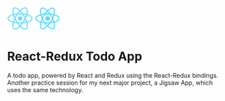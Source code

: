 <img src='https://github.com/simonrevill/react-redux-todo-app/blob/develop/public/react-logo256.png' width="60" height="60" alt='React Logo' />
<img src='https://github.com/simonrevill/react-redux-todo-app/blob/develop/public/logo192.png' width="60" height="60" alt='Redux Logo' />

# React-Redux Todo App

A todo app, powered by React and Redux using the React-Redux bindings. Another practice session for my next major project, a Jigsaw App, which uses the same technology.